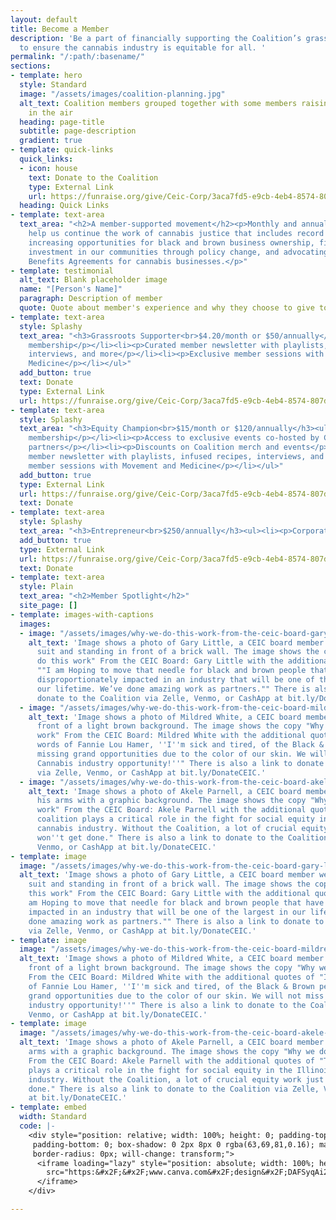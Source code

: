 ```yaml
---
layout: default
title: Become a Member
description: 'Be a part of financially supporting the Coalition’s grassroots movement
  to ensure the cannabis industry is equitable for all. '
permalink: "/:path/:basename/"
sections:
- template: hero
  style: Standard
  image: "/assets/images/coalition-planning.jpg"
  alt_text: Coalition members grouped together with some members raising their fists
    in the air
  heading: page-title
  subtitle: page-description
  gradient: true
- template: quick-links
  quick_links:
  - icon: house
    text: Donate to the Coalition
    type: External Link
    url: https://funraise.org/give/Ceic-Corp/3aca7fd5-e9cb-4eb4-8574-807dbbb8bc93/
  heading: Quick Links
- template: text-area
  text_area: "<h2>A member-supported movement</h2><p>Monthly and annual donations
    help us continue the work of cannabis justice that includes record clearing programming,
    increasing opportunities for black and brown business ownership, fighting for
    investment in our communities through policy change, and advocating for Community
    Benefits Agreements for cannabis businesses.</p>"
- template: testimonial
  alt_text: Blank placeholder image
  name: "[Person's Name]"
  paragraph: Description of member
  quote: Quote about member's experience and why they choose to give to the Coalition
- template: text-area
  style: Splashy
  text_area: "<h3>Grassroots Supporter<br>$4.20/month or $50/annually</h3><ul><li><p>Individual
    membership</p></li><li><p>Curated member newsletter with playlists, infused recipes,
    interviews, and more</p></li><li><p>Exclusive member sessions with Movement and
    Medicine</p></li></ul>"
  add_button: true
  text: Donate
  type: External Link
  url: https://funraise.org/give/Ceic-Corp/3aca7fd5-e9cb-4eb4-8574-807dbbb8bc93/?x_amount=50&x_ask=20,50,100,250&x_frequency=y
- template: text-area
  style: Splashy
  text_area: "<h3>Equity Champion<br>$15/month or $120/annually</h3><ul><li><p>Individual
    membership</p></li><li><p>Access to exclusive events co-hosted by Coalition equity
    partners</p></li><li><p>Discounts on Coalition merch and events</p></li><li><p>Curated
    member newsletter with playlists, infused recipes, interviews, and more</p></li><li><p>Exclusive
    member sessions with Movement and Medicine</p></li></ul>"
  add_button: true
  type: External Link
  url: https://funraise.org/give/Ceic-Corp/3aca7fd5-e9cb-4eb4-8574-807dbbb8bc93/?x_amount=120&x_ask=20,50,100,250&x_frequency=y
  text: Donate
- template: text-area
  style: Splashy
  text_area: "<h3>Entrepreneur<br>$250/annually</h3><ul><li><p>Corporate membership</p></li><li><p></p></li></ul>"
  add_button: true
  type: External Link
  url: https://funraise.org/give/Ceic-Corp/3aca7fd5-e9cb-4eb4-8574-807dbbb8bc93/?x_amount=250&x_ask=20,50,100,250&x_frequency=y
  text: Donate
- template: text-area
  style: Plain
  text_area: "<h2>Member Spotlight</h2>"
  site_page: []
- template: images-with-captions
  images:
  - image: "/assets/images/why-we-do-this-work-from-the-ceic-board-gary-little.png"
    alt_text: 'Image shows a photo of Gary Little, a CEIC board member wearing a gray
      suit and standing in front of a brick wall. The image shows the copy "Why we
      do this work" From the CEIC Board: Gary Little with the additional quotes of
      ""I am Hoping to move that needle for black and brown people that have been
      disproportionately impacted in an industry that will be one of the largest in
      our lifetime. We’ve done amazing work as partners."" There is also a link to
      donate to the Coalition via Zelle, Venmo, or CashApp at bit.ly/DonateCEIC.'
  - image: "/assets/images/why-we-do-this-work-from-the-ceic-board-mildred-white.png"
    alt_text: 'Image shows a photo of Mildred White, a CEIC board member smiling in
      front of a light brown background. The image shows the copy "Why we do this
      work" From the CEIC Board: Mildred White with the additional quotes of "In the
      words of Fannie Lou Hamer, ''I''m sick and tired, of the Black & Brown people
      missing grand opportunities due to the color of our skin. We will not miss this
      Cannabis industry opportunity!''" There is also a link to donate to the Coalition
      via Zelle, Venmo, or CashApp at bit.ly/DonateCEIC.'
  - image: "/assets/images/why-we-do-this-work-from-the-ceic-board-akele-parnell-1.png"
    alt_text: 'Image shows a photo of Akele Parnell, a CEIC board member crossing
      his arms with a graphic background. The image shows the copy "Why we do this
      work" From the CEIC Board: Akele Parnell with the additional quotes of "The
      coalition plays a critical role in the fight for social equity in the Illinois
      cannabis industry. Without the Coalition, a lot of crucial equity work just
      won''t get done." There is also a link to donate to the Coalition via Zelle,
      Venmo, or CashApp at bit.ly/DonateCEIC.'
- template: image
  image: "/assets/images/why-we-do-this-work-from-the-ceic-board-gary-little.png"
  alt_text: 'Image shows a photo of Gary Little, a CEIC board member wearing a gray
    suit and standing in front of a brick wall. The image shows the copy "Why we do
    this work" From the CEIC Board: Gary Little with the additional quotes of ""I
    am Hoping to move that needle for black and brown people that have been disproportionately
    impacted in an industry that will be one of the largest in our lifetime. We’ve
    done amazing work as partners."" There is also a link to donate to the Coalition
    via Zelle, Venmo, or CashApp at bit.ly/DonateCEIC.'
- template: image
  image: "/assets/images/why-we-do-this-work-from-the-ceic-board-mildred-white.png"
  alt_text: 'Image shows a photo of Mildred White, a CEIC board member smiling in
    front of a light brown background. The image shows the copy "Why we do this work"
    From the CEIC Board: Mildred White with the additional quotes of "In the words
    of Fannie Lou Hamer, ''I''m sick and tired, of the Black & Brown people missing
    grand opportunities due to the color of our skin. We will not miss this Cannabis
    industry opportunity!''" There is also a link to donate to the Coalition via Zelle,
    Venmo, or CashApp at bit.ly/DonateCEIC.'
- template: image
  image: "/assets/images/why-we-do-this-work-from-the-ceic-board-akele-parnell-1.png"
  alt_text: 'Image shows a photo of Akele Parnell, a CEIC board member crossing his
    arms with a graphic background. The image shows the copy "Why we do this work"
    From the CEIC Board: Akele Parnell with the additional quotes of "The coalition
    plays a critical role in the fight for social equity in the Illinois cannabis
    industry. Without the Coalition, a lot of crucial equity work just won''t get
    done." There is also a link to donate to the Coalition via Zelle, Venmo, or CashApp
    at bit.ly/DonateCEIC.'
- template: embed
  width: Standard
  code: |-
    <div style="position: relative; width: 100%; height: 0; padding-top: 30.5085%;
     padding-bottom: 0; box-shadow: 0 2px 8px 0 rgba(63,69,81,0.16); margin-top: 1.6em; margin-bottom: 0.9em; overflow: hidden;
     border-radius: 0px; will-change: transform;">
      <iframe loading="lazy" style="position: absolute; width: 100%; height: 100%; top: 0; left: 0; border: none; padding: 0;margin: 0;"
        src="https:&#x2F;&#x2F;www.canva.com&#x2F;design&#x2F;DAFSyqAi2Tg&#x2F;view?embed" allowfullscreen="allowfullscreen" allow="fullscreen">
      </iframe>
    </div>

---
```


